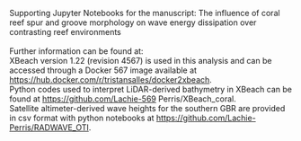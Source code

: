 Supporting Jupyter Notebooks for the manuscript: The influence of coral reef spur and groove morphology on wave energy dissipation over contrasting reef environments <br/>
<br/>
Further information can be found at: <br/>
XBeach version 1.22 (revision 4567) is used in this analysis and can be accessed through a Docker 567 image available at https://hub.docker.com/r/tristansalles/docker2xbeach. <br/>
Python codes used to interpret LiDAR-derived bathymetry in XBeach can be found at https://github.com/Lachie-569 Perris/XBeach_coral. <br/>
Satellite altimeter-derived wave heights for the southern GBR are provided in csv format with python notebooks at https://github.com/Lachie-Perris/RADWAVE_OTI. <br/>
